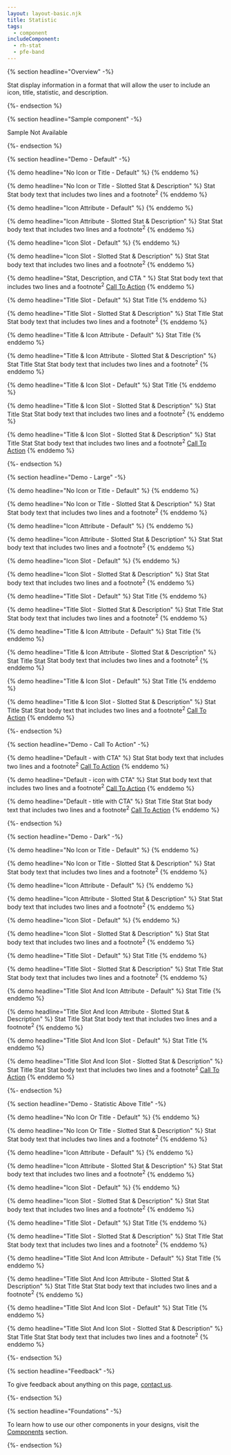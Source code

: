 ```yaml
---
layout: layout-basic.njk
title: Statistic
tags:
  - component
includeComponent:
  - rh-stat
  - pfe-band
---
```

{% section headline="Overview" -%}

Stat display information in a format that will allow the user to include an icon, title, statistic, and description.

{%- endsection %}

{% section headline="Sample component" -%}

Sample Not Available

{%- endsection %}

{% section headline="Demo - Default" -%}

{% demo headline="No Icon or Title - Default" %}
<rh-stat></rh-stat>
{% enddemo %}

{% demo headline="No Icon or Title - Slotted Stat & Description" %}
<rh-stat>
    <span slot="statistic">Stat</span>
    <span>Stat body text that includes two lines and a footnote<sup>2</sup></span>
</rh-stat>
{% enddemo %}

{% demo headline="Icon Attribute - Default" %}
<rh-stat icon="rh-atom"></rh-stat>
{% enddemo %}

{% demo headline="Icon Attribute - Slotted Stat & Description" %}
<rh-stat icon="rh-atom">
    <span slot="statistic">Stat</span>
    <span>Stat body text that includes two lines and a footnote<sup>2</sup></span>
</rh-stat>
{% enddemo %}

{% demo headline="Icon Slot - Default" %}
<rh-stat>
    <pfe-icon slot="icon" icon="rh-atom"></pfe-icon>
</rh-stat>
{% enddemo %}

{% demo headline="Icon Slot - Slotted Stat & Description" %}
<rh-stat>
    <pfe-icon slot="icon" icon="rh-atom"></pfe-icon>
    <span slot="statistic">Stat</span>
    <span>Stat body text that includes two lines and a footnote<sup>2</sup></span>
</rh-stat>
{% enddemo %}

{% demo headline="Stat, Description, and CTA " %}
<rh-stat>
    <span slot="statistic">Stat</span>
    <span>Stat body text that includes two lines and a footnote<sup>2</sup></span>
     <pfe-cta slot="cta">
        <a href="https://github.com/">Call To Action</a>
    </pfe-cta>
</rh-stat>
{% enddemo %}

{% demo headline="Title Slot - Default" %}
<rh-stat>
    <span slot="title">Stat Title</span>
</rh-stat>
{% enddemo %}

{% demo headline="Title Slot - Slotted Stat & Description" %}
<rh-stat>
    <span slot="title">Stat Title</span>
    <span slot="statistic">Stat</span>
    <span>Stat body text that includes two lines and a footnote<sup>2</sup></span>
</rh-stat>
{% enddemo %}

{% demo headline="Title & Icon Attribute - Default" %}
<rh-stat icon="rh-atom">
    <span slot="title">Stat Title</span>
</rh-stat>
{% enddemo %}

{% demo headline="Title & Icon Attribute - Slotted Stat & Description" %}
<rh-stat icon="rh-atom">
    <span slot="title">Stat Title</span>
    <span slot="statistic">Stat</span>
    <span>Stat body text that includes two lines and a footnote<sup>2</sup></span>
</rh-stat>
{% enddemo %}

{% demo headline="Title & Icon Slot - Default" %}
<rh-stat>
    <pfe-icon slot="icon" icon="rh-atom"></pfe-icon>
    <span slot="title">Stat Title</span>
</rh-stat>
{% enddemo %}

{% demo headline="Title & Icon Slot - Slotted Stat & Description" %}
<rh-stat>
    <pfe-icon slot="icon" icon="rh-atom"></pfe-icon>
    <span slot="title">Stat Title</span>
    <span slot="statistic">Stat</span>
    <span>Stat body text that includes two lines and a footnote<sup>2</sup></span>
</rh-stat>
{% enddemo %}

{% demo headline="Title & Icon Slot - Slotted Stat & Description" %}
<rh-stat>
    <pfe-icon slot="icon" icon="rh-atom"></pfe-icon>
    <span slot="title">Stat Title</span>
    <span slot="statistic">Stat</span>
    <span>Stat body text that includes two lines and a footnote<sup>2</sup></span>
    <pfe-cta slot="cta">
        <a href="#">Call To Action</a>
    </pfe-cta>
</rh-stat>
{% enddemo %}

{%- endsection %}

{% section headline="Demo - Large" -%}

{% demo headline="No Icon or Title - Default" %}
<rh-stat size="large"></rh-stat>
{% enddemo %}

{% demo headline="No Icon or Title - Slotted Stat & Description" %}
<rh-stat size="large">
    <span slot="statistic">Stat</span>
    <span>Stat body text that includes two lines and a footnote<sup>2</sup></span>
</rh-stat>
{% enddemo %}

{% demo headline="Icon Attribute - Default" %}
<rh-stat size="large" icon="rh-atom"></rh-stat>
{% enddemo %}

{% demo headline="Icon Attribute - Slotted Stat & Description" %}
<rh-stat size="large" icon="rh-atom">
    <span slot="statistic">Stat</span>
    <span>Stat body text that includes two lines and a footnote<sup>2</sup></span>
</rh-stat>
{% enddemo %}

{% demo headline="Icon Slot - Default" %}
<rh-stat size="large">
    <pfe-icon slot="icon" icon="rh-atom"></pfe-icon>
</rh-stat>
{% enddemo %}

{% demo headline="Icon Slot - Slotted Stat & Description" %}
<rh-stat size="large">
    <pfe-icon slot="icon" icon="rh-atom"></pfe-icon>
    <span slot="statistic">Stat</span>
    <span>Stat body text that includes two lines and a footnote<sup>2</sup></span>
</rh-stat>
{% enddemo %}

{% demo headline="Title Slot - Default" %}
<rh-stat size="large">
    <span slot="title">Stat Title</span>
</rh-stat>
{% enddemo %}

{% demo headline="Title Slot - Slotted Stat & Description" %}
<rh-stat size="large">
    <span slot="title">Stat Title</span>
    <span slot="statistic">Stat</span>
    <span>Stat body text that includes two lines and a footnote<sup>2</sup></span>
</rh-stat>
{% enddemo %}

{% demo headline="Title & Icon Attribute - Default" %}
<rh-stat size="large" icon="rh-atom">
    <span slot="title">Stat Title</span>
</rh-stat>
{% enddemo %}

{% demo headline="Title & Icon Attribute - Slotted Stat & Description" %}
<rh-stat size="large" icon="rh-atom">
    <span slot="title">Stat Title</span>
    <span slot="statistic">Stat</span>
    <span>Stat body text that includes two lines and a footnote<sup>2</sup></span>
</rh-stat>
{% enddemo %}

{% demo headline="Title & Icon Slot - Default" %}
<rh-stat size="large">
    <pfe-icon slot="icon" icon="rh-atom"></pfe-icon>
    <span slot="title">Stat Title</span>
</rh-stat>
{% enddemo %}

{% demo headline="Title & Icon Slot - Slotted Stat & Description" %}
<rh-stat size="large">
    <pfe-icon slot="icon" icon="rh-atom"></pfe-icon>
    <span slot="title">Stat Title</span>
    <span slot="statistic">Stat</span>
    <span>Stat body text that includes two lines and a footnote<sup>2</sup></span>
    <pfe-cta slot="cta">
        <a href="https://github.com/">Call To Action</a>
    </pfe-cta>
</rh-stat>
{% enddemo %}

{%- endsection %}

{% section headline="Demo - Call To Action" -%}

{% demo headline="Default - with CTA" %}
<rh-stat>
    <span slot="statistic">Stat</span>
    <span>Stat body text that includes two lines and a footnote<sup>2</sup></span>
    <pfe-cta slot="cta">
        <a href="https://github.com/">Call To Action</a>
    </pfe-cta>
</rh-stat>
{% enddemo %}

{% demo headline="Default - icon with CTA" %}
<rh-stat>
    <pfe-icon slot="icon" icon="rh-atom"></pfe-icon>
    <span slot="statistic">Stat</span>
    <span>Stat body text that includes two lines and a footnote<sup>2</sup></span>
    <pfe-cta slot="cta">
        <a href="https://github.com/">Call To Action</a>
    </pfe-cta>
</rh-stat>
{% enddemo %}

{% demo headline="Default - title with CTA" %}
<rh-stat>
    <span slot="title">Stat Title</span>
    <span slot="statistic">Stat</span>
    <span>Stat body text that includes two lines and a footnote<sup>2</sup></span>
    <pfe-cta slot="cta">
        <a href="https://github.com/">Call To Action</a>
    </pfe-cta>
</rh-stat>
{% enddemo %}

{%- endsection %}

{% section headline="Demo - Dark" -%}

{% demo headline="No Icon or Title - Default" %}
<pfe-band size="smallest" color-palette="darkest">
    <rh-stat></rh-stat>
</pfe-band>
{% enddemo %}

{% demo headline="No Icon or Title - Slotted Stat & Description" %}
<pfe-band size="smallest" color-palette="darkest">
    <rh-stat>
        <span slot="statistic">Stat</span>
        <span>Stat body text that includes two lines and a footnote<sup>2</sup></span>
    </rh-stat>
</pfe-band>
{% enddemo %}

{% demo headline="Icon Attribute - Default" %}
<pfe-band size="smallest" color-palette="darkest">
    <rh-stat icon="rh-atom"></rh-stat>
</pfe-band>
{% enddemo %}

{% demo headline="Icon Attribute - Slotted Stat & Description" %}
<pfe-band size="smallest" color-palette="darkest">
    <rh-stat icon="rh-atom">
        <span slot="statistic">Stat</span>
        <span>Stat body text that includes two lines and a footnote<sup>2</sup></span>
    </rh-stat>
</pfe-band>
{% enddemo %}

{% demo headline="Icon Slot - Default" %}
<pfe-band size="smallest" color-palette="darkest">
    <rh-stat>
        <pfe-icon slot="icon" icon="rh-atom"></pfe-icon>
    </rh-stat>
</pfe-band>
{% enddemo %}

{% demo headline="Icon Slot - Slotted Stat & Description" %}
<pfe-band size="smallest" color-palette="darkest">
    <rh-stat>
        <pfe-icon slot="icon" icon="rh-atom"></pfe-icon>
        <span slot="statistic">Stat</span>
        <span>Stat body text that includes two lines and a footnote<sup>2</sup></span>
    </rh-stat>
</pfe-band>
{% enddemo %}

{% demo headline="Title Slot - Default" %}
<pfe-band size="smallest" color-palette="darkest">
    <rh-stat>
        <span slot="title">Stat Title</span>
    </rh-stat>
</pfe-band>
{% enddemo %}

{% demo headline="Title Slot - Slotted Stat & Description" %}
<pfe-band size="smallest" color-palette="darkest">
    <rh-stat>
        <span slot="title">Stat Title</span>
        <span slot="statistic">Stat</span>
        <span>Stat body text that includes two lines and a footnote<sup>2</sup></span>
    </rh-stat>
</pfe-band>
{% enddemo %}

{% demo headline="Title Slot And Icon Attribute - Default" %}
<pfe-band size="smallest" color-palette="darkest">
    <rh-stat icon="rh-atom">
        <span slot="title">Stat Title</span>
    </rh-stat>
</pfe-band>
{% enddemo %}

{% demo headline="Title Slot And Icon Attribute - Slotted Stat & Description" %}
<pfe-band size="smallest" color-palette="darkest">
    <rh-stat icon="rh-atom">
        <span slot="title">Stat Title</span>
        <span slot="statistic">Stat</span>
        <span>Stat body text that includes two lines and a footnote<sup>2</sup></span>
    </rh-stat>
</pfe-band>
{% enddemo %}

{% demo headline="Title Slot And Icon Slot - Default" %}
<pfe-band size="smallest" color-palette="darkest">
    <rh-stat>
        <pfe-icon slot="icon" icon="rh-atom"></pfe-icon>
        <span slot="title">Stat Title</span>
    </rh-stat>
</pfe-band>
{% enddemo %}

{% demo headline="Title Slot And Icon Slot - Slotted Stat & Description" %}
<pfe-band size="smallest" color-palette="darkest">
    <rh-stat>
        <pfe-icon slot="icon" icon="rh-atom"></pfe-icon>
        <span slot="title">Stat Title</span>
        <span slot="statistic">Stat</span>
        <span>Stat body text that includes two lines and a footnote<sup>2</sup></span>
        <pfe-cta slot="cta">
            <a href="https://github.com/">Call To Action</a>
        </pfe-cta>
    </rh-stat>
</pfe-band>
{% enddemo %}

{%- endsection %}

{% section headline="Demo - Statistic Above Title" -%}

{% demo headline="No Icon Or Title - Default" %}
<rh-stat top="statistic"></rh-stat>
{% enddemo %}

{% demo headline="No Icon Or Title - Slotted Stat & Description" %}
<rh-stat top="statistic">
    <span slot="statistic">Stat</span>
    <span>Stat body text that includes two lines and a footnote<sup>2</sup></span>
</rh-stat>
{% enddemo %}

{% demo headline="Icon Attribute - Default" %}
<rh-stat top="statistic" icon="rh-atom"></rh-stat>
{% enddemo %}

{% demo headline="Icon Attribute - Slotted Stat & Description" %}
<rh-stat top="statistic" icon="rh-atom">
    <span slot="statistic">Stat</span>
    <span>Stat body text that includes two lines and a footnote<sup>2</sup></span>
</rh-stat>
{% enddemo %}

{% demo headline="Icon Slot - Default" %}
<rh-stat top="statistic">
    <pfe-icon slot="icon" icon="rh-atom"></pfe-icon>
</rh-stat>
{% enddemo %}

{% demo headline="Icon Slot - Slotted Stat & Description" %}
<rh-stat top="statistic">
    <pfe-icon slot="icon" icon="rh-atom"></pfe-icon>
    <span slot="statistic">Stat</span>
    <span>Stat body text that includes two lines and a footnote<sup>2</sup></span>
</rh-stat>
{% enddemo %}

{% demo headline="Title Slot - Default" %}
<rh-stat top="statistic">
    <span slot="title">Stat Title</span>
</rh-stat>
{% enddemo %}

{% demo headline="Title Slot - Slotted Stat & Description" %}
<rh-stat top="statistic">
    <span slot="title">Stat Title</span>
    <span slot="statistic">Stat</span>
    <span>Stat body text that includes two lines and a footnote<sup>2</sup></span>
</rh-stat>
{% enddemo %}

{% demo headline="Title Slot And Icon Attribute - Default" %}
<rh-stat top="statistic" icon="rh-atom">
    <span slot="title">Stat Title</span>
</rh-stat>
{% enddemo %}

{% demo headline="Title Slot And Icon Attribute - Slotted Stat & Description" %}
<rh-stat top="statistic" icon="rh-atom">
    <span slot="title">Stat Title</span>
    <span slot="statistic">Stat</span>
    <span>Stat body text that includes two lines and a footnote<sup>2</sup></span>
</rh-stat>
{% enddemo %}

{% demo headline="Title Slot And Icon Slot - Default" %}
<rh-stat top="statistic">
    <pfe-icon slot="icon" icon="rh-atom"></pfe-icon>
    <span slot="title">Stat Title</span>
</rh-stat>
{% enddemo %}

{% demo headline="Title Slot And Icon Slot - Slotted Stat & Description" %}
<rh-stat top="statistic">
    <pfe-icon slot="icon" icon="rh-atom"></pfe-icon>
    <span slot="title">Stat Title</span>
    <span slot="statistic">Stat</span>
    <span>Stat body text that includes two lines and a footnote<sup>2</sup></span>
</rh-stat>
{% enddemo %}

{%- endsection %}
<div class="multi-column--min-300-wide">

{% section headline="Feedback" -%}

To give feedback about anything on this page, [contact us](mailto:digital-design-system@redhat.com).

{%- endsection %}

{% section headline="Foundations" -%}

To learn how to use our other components in your designs, visit the [Components](/components/) section.

{%- endsection %}

</div>